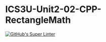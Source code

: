 # ICS3U-Unit2-02-CPP-RectangleMath

[![GitHub's Super Linter](https://github.com/Rodas-Nega1/ICS3U-Unit2-02-CPP-RectangleMath/workflows/GitHub's%20Super%20Linter/badge.svg)](https://github.com/Rodas-Nega1/ICS3U-Unit2-02-CPP-RectangleMath/actions)
